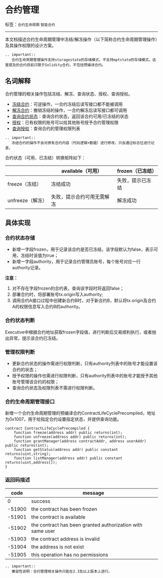 # 合约管理

标签：``合约生命周期`` ``智能合约``

----

本文档描述合约生命周期管理中冻结/解冻操作（以下简称合约生命周期管理操作）及其操作权限的设计方案。

```eval_rst
.. important::
   合约生命周期管理操作支持storagestate的存储模式，不支持mptstate的存储模式。这里提及的合约目前只限于Solidity合约，不包括预编译合约。
```

## 名词解释

合约管理的相关操作包括冻结、解冻、查询状态、授权、查询授权。

- [冻结合约](../../console/console.html#freezecontract)：可逆操作，一合约冻结后读写接口都不能被调用
- [解冻合约](../../console/console.html#unfreezecontract)：撤销冻结的操作，一合约解冻后读写接口都可调用
- [查询合约状态](../../console/console.html#getcontractstatus)：查询合约状态，返回该合约可用/已冻结的状态
- [授权](../../console/console.html#grantcontractstatusmanager)：已有权限的账号可以给其他账号授予合约管理权限
- [查询授权](../../console/console.html#listcontractstatusmanager)：查询合约的管理权限列表

```eval_rst
.. important::
   冻结合约的操作不会对原有合约内容（代码逻辑+数据）进行修改，只会通过标志位进行记录。
```

合约状态（可用、已冻结）转换矩阵如下：

|                  | available（可用）          | frozen（已冻结） |
| ---------------- | -------------------------- | ---------------- |
| freeze（冻结）   | 冻结成功                   | 失败，提示已冻结 |
| unfreeze（解冻） | 失败，提示合约可用无需解冻 | 解冻成功         |

## 具体实现

### 合约状态存储

- 新增一字段frozen，用于记录该合约是否已冻结，该字段默认为false，表示可用，冻结时该值为true；
- 新增一字段authority，用于记录合约管理员账号，每个账号对应一行authority记录。

**注意：**

1. 对不存在字段frozen的合约表，查询该字段时将返回false；
2. 部署合约时，将部署账号tx.origin写入authority;
3. 调用合约A接口过程中创建新合约B时，对于新合约B，默认将tx.origin及合约A的权限信息写入合约B的authority。

### 合约状态判断

Executive中根据合约地址获取frozen字段值，进行判断后交易顺利执行，或者抛出异常，提示该合约已冻结。

### 管理权限判断

- 更新合约状态的操作需进行权限判断，只有authority列表中的账号才能设置该合约的状态；
- 授予权限的操作也需进行权限判断，只有authority列表中的账号才能授予其他账号管理该合约的权限；
- 查询合约状态及权限列表不需进行权限判断。

### 合约生命周期管理接口

新增一个合约生命周期管理的预编译合约ContractLifeCyclePrecompiled，地址为0x1007，用于给指定合约设置指定状态，并提供查询功能。

```text
contract ContractLifeCyclePrecompiled {
    function freeze(address addr) public returns(int);
    function unfreeze(address addr) public returns(int);
    function grantManager(address contractAddr, address userAddr) public returns(int);
    function getStatus(address addr) public constant returns(uint,string);
    function listManager(address addr) public constant returns(uint,address[]);
}
```

### 返回码描述

| code   | message                                                    |
| ------ | ---------------------------------------------------------- |
| 0      | success                                                    |
| -51900 | the contract has been frozen                               |
| -51901 | the contract is available                                  |
| -51902 | the contract has been granted authorization with same user |
| -51903 | the contract address is invalid                            |
| -51904 | the address is not exist                                   |
| -51905 | this operation has no permissions                          |

```eval_rst
.. important::
   兼容性说明：合约管理相关操作只能在2.3及以上版本上进行。
```
